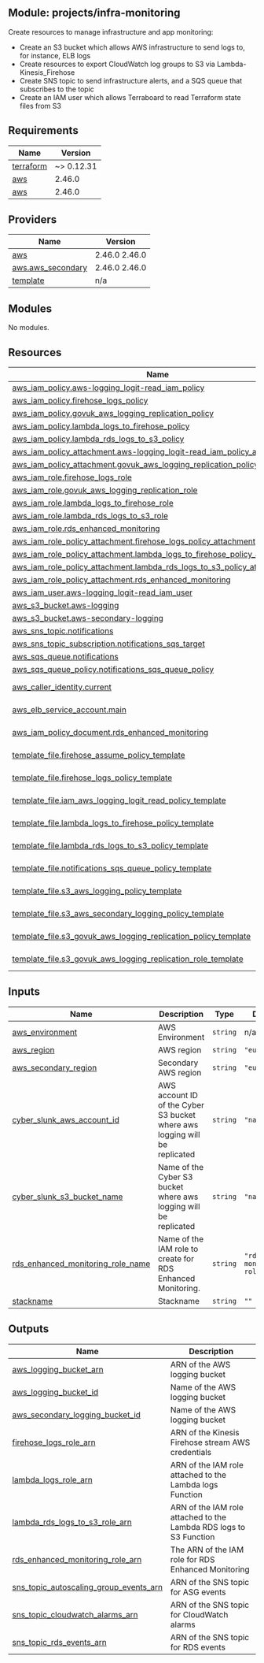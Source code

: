 ## Module: projects/infra-monitoring

Create resources to manage infrastructure and app monitoring:
  - Create an S3 bucket which allows AWS infrastructure to send logs to, for
    instance, ELB logs
  - Create resources to export CloudWatch log groups to S3 via Lambda-Kinesis\_Firehose
  - Create SNS topic to send infrastructure alerts, and a SQS queue that subscribes to
    the topic
  - Create an IAM user which allows Terraboard to read Terraform state files from S3

## Requirements

| Name | Version |
|------|---------|
| <a name="requirement_terraform"></a> [terraform](#requirement\_terraform) | ~> 0.12.31 |
| <a name="requirement_aws"></a> [aws](#requirement\_aws) | 2.46.0 |
| <a name="requirement_aws"></a> [aws](#requirement\_aws) | 2.46.0 |

## Providers

| Name | Version |
|------|---------|
| <a name="provider_aws"></a> [aws](#provider\_aws) | 2.46.0 2.46.0 |
| <a name="provider_aws.aws_secondary"></a> [aws.aws\_secondary](#provider\_aws.aws\_secondary) | 2.46.0 2.46.0 |
| <a name="provider_template"></a> [template](#provider\_template) | n/a |

## Modules

No modules.

## Resources

| Name | Type |
|------|------|
| [aws_iam_policy.aws-logging_logit-read_iam_policy](https://registry.terraform.io/providers/hashicorp/aws/2.46.0/docs/resources/iam_policy) | resource |
| [aws_iam_policy.firehose_logs_policy](https://registry.terraform.io/providers/hashicorp/aws/2.46.0/docs/resources/iam_policy) | resource |
| [aws_iam_policy.govuk_aws_logging_replication_policy](https://registry.terraform.io/providers/hashicorp/aws/2.46.0/docs/resources/iam_policy) | resource |
| [aws_iam_policy.lambda_logs_to_firehose_policy](https://registry.terraform.io/providers/hashicorp/aws/2.46.0/docs/resources/iam_policy) | resource |
| [aws_iam_policy.lambda_rds_logs_to_s3_policy](https://registry.terraform.io/providers/hashicorp/aws/2.46.0/docs/resources/iam_policy) | resource |
| [aws_iam_policy_attachment.aws-logging_logit-read_iam_policy_attachment](https://registry.terraform.io/providers/hashicorp/aws/2.46.0/docs/resources/iam_policy_attachment) | resource |
| [aws_iam_policy_attachment.govuk_aws_logging_replication_policy_attachment](https://registry.terraform.io/providers/hashicorp/aws/2.46.0/docs/resources/iam_policy_attachment) | resource |
| [aws_iam_role.firehose_logs_role](https://registry.terraform.io/providers/hashicorp/aws/2.46.0/docs/resources/iam_role) | resource |
| [aws_iam_role.govuk_aws_logging_replication_role](https://registry.terraform.io/providers/hashicorp/aws/2.46.0/docs/resources/iam_role) | resource |
| [aws_iam_role.lambda_logs_to_firehose_role](https://registry.terraform.io/providers/hashicorp/aws/2.46.0/docs/resources/iam_role) | resource |
| [aws_iam_role.lambda_rds_logs_to_s3_role](https://registry.terraform.io/providers/hashicorp/aws/2.46.0/docs/resources/iam_role) | resource |
| [aws_iam_role.rds_enhanced_monitoring](https://registry.terraform.io/providers/hashicorp/aws/2.46.0/docs/resources/iam_role) | resource |
| [aws_iam_role_policy_attachment.firehose_logs_policy_attachment](https://registry.terraform.io/providers/hashicorp/aws/2.46.0/docs/resources/iam_role_policy_attachment) | resource |
| [aws_iam_role_policy_attachment.lambda_logs_to_firehose_policy_attachment](https://registry.terraform.io/providers/hashicorp/aws/2.46.0/docs/resources/iam_role_policy_attachment) | resource |
| [aws_iam_role_policy_attachment.lambda_rds_logs_to_s3_policy_attachment](https://registry.terraform.io/providers/hashicorp/aws/2.46.0/docs/resources/iam_role_policy_attachment) | resource |
| [aws_iam_role_policy_attachment.rds_enhanced_monitoring](https://registry.terraform.io/providers/hashicorp/aws/2.46.0/docs/resources/iam_role_policy_attachment) | resource |
| [aws_iam_user.aws-logging_logit-read_iam_user](https://registry.terraform.io/providers/hashicorp/aws/2.46.0/docs/resources/iam_user) | resource |
| [aws_s3_bucket.aws-logging](https://registry.terraform.io/providers/hashicorp/aws/2.46.0/docs/resources/s3_bucket) | resource |
| [aws_s3_bucket.aws-secondary-logging](https://registry.terraform.io/providers/hashicorp/aws/2.46.0/docs/resources/s3_bucket) | resource |
| [aws_sns_topic.notifications](https://registry.terraform.io/providers/hashicorp/aws/2.46.0/docs/resources/sns_topic) | resource |
| [aws_sns_topic_subscription.notifications_sqs_target](https://registry.terraform.io/providers/hashicorp/aws/2.46.0/docs/resources/sns_topic_subscription) | resource |
| [aws_sqs_queue.notifications](https://registry.terraform.io/providers/hashicorp/aws/2.46.0/docs/resources/sqs_queue) | resource |
| [aws_sqs_queue_policy.notifications_sqs_queue_policy](https://registry.terraform.io/providers/hashicorp/aws/2.46.0/docs/resources/sqs_queue_policy) | resource |
| [aws_caller_identity.current](https://registry.terraform.io/providers/hashicorp/aws/2.46.0/docs/data-sources/caller_identity) | data source |
| [aws_elb_service_account.main](https://registry.terraform.io/providers/hashicorp/aws/2.46.0/docs/data-sources/elb_service_account) | data source |
| [aws_iam_policy_document.rds_enhanced_monitoring](https://registry.terraform.io/providers/hashicorp/aws/2.46.0/docs/data-sources/iam_policy_document) | data source |
| [template_file.firehose_assume_policy_template](https://registry.terraform.io/providers/hashicorp/template/latest/docs/data-sources/file) | data source |
| [template_file.firehose_logs_policy_template](https://registry.terraform.io/providers/hashicorp/template/latest/docs/data-sources/file) | data source |
| [template_file.iam_aws_logging_logit_read_policy_template](https://registry.terraform.io/providers/hashicorp/template/latest/docs/data-sources/file) | data source |
| [template_file.lambda_logs_to_firehose_policy_template](https://registry.terraform.io/providers/hashicorp/template/latest/docs/data-sources/file) | data source |
| [template_file.lambda_rds_logs_to_s3_policy_template](https://registry.terraform.io/providers/hashicorp/template/latest/docs/data-sources/file) | data source |
| [template_file.notifications_sqs_queue_policy_template](https://registry.terraform.io/providers/hashicorp/template/latest/docs/data-sources/file) | data source |
| [template_file.s3_aws_logging_policy_template](https://registry.terraform.io/providers/hashicorp/template/latest/docs/data-sources/file) | data source |
| [template_file.s3_aws_secondary_logging_policy_template](https://registry.terraform.io/providers/hashicorp/template/latest/docs/data-sources/file) | data source |
| [template_file.s3_govuk_aws_logging_replication_policy_template](https://registry.terraform.io/providers/hashicorp/template/latest/docs/data-sources/file) | data source |
| [template_file.s3_govuk_aws_logging_replication_role_template](https://registry.terraform.io/providers/hashicorp/template/latest/docs/data-sources/file) | data source |

## Inputs

| Name | Description | Type | Default | Required |
|------|-------------|------|---------|:--------:|
| <a name="input_aws_environment"></a> [aws\_environment](#input\_aws\_environment) | AWS Environment | `string` | n/a | yes |
| <a name="input_aws_region"></a> [aws\_region](#input\_aws\_region) | AWS region | `string` | `"eu-west-1"` | no |
| <a name="input_aws_secondary_region"></a> [aws\_secondary\_region](#input\_aws\_secondary\_region) | Secondary AWS region | `string` | `"eu-west-2"` | no |
| <a name="input_cyber_slunk_aws_account_id"></a> [cyber\_slunk\_aws\_account\_id](#input\_cyber\_slunk\_aws\_account\_id) | AWS account ID of the Cyber S3 bucket where aws logging will be replicated | `string` | `"na"` | no |
| <a name="input_cyber_slunk_s3_bucket_name"></a> [cyber\_slunk\_s3\_bucket\_name](#input\_cyber\_slunk\_s3\_bucket\_name) | Name of the Cyber S3 bucket where aws logging will be replicated | `string` | `"na"` | no |
| <a name="input_rds_enhanced_monitoring_role_name"></a> [rds\_enhanced\_monitoring\_role\_name](#input\_rds\_enhanced\_monitoring\_role\_name) | Name of the IAM role to create for RDS Enhanced Monitoring. | `string` | `"rds-monitoring-role"` | no |
| <a name="input_stackname"></a> [stackname](#input\_stackname) | Stackname | `string` | `""` | no |

## Outputs

| Name | Description |
|------|-------------|
| <a name="output_aws_logging_bucket_arn"></a> [aws\_logging\_bucket\_arn](#output\_aws\_logging\_bucket\_arn) | ARN of the AWS logging bucket |
| <a name="output_aws_logging_bucket_id"></a> [aws\_logging\_bucket\_id](#output\_aws\_logging\_bucket\_id) | Name of the AWS logging bucket |
| <a name="output_aws_secondary_logging_bucket_id"></a> [aws\_secondary\_logging\_bucket\_id](#output\_aws\_secondary\_logging\_bucket\_id) | Name of the AWS logging bucket |
| <a name="output_firehose_logs_role_arn"></a> [firehose\_logs\_role\_arn](#output\_firehose\_logs\_role\_arn) | ARN of the Kinesis Firehose stream AWS credentials |
| <a name="output_lambda_logs_role_arn"></a> [lambda\_logs\_role\_arn](#output\_lambda\_logs\_role\_arn) | ARN of the IAM role attached to the Lambda logs Function |
| <a name="output_lambda_rds_logs_to_s3_role_arn"></a> [lambda\_rds\_logs\_to\_s3\_role\_arn](#output\_lambda\_rds\_logs\_to\_s3\_role\_arn) | ARN of the IAM role attached to the Lambda RDS logs to S3 Function |
| <a name="output_rds_enhanced_monitoring_role_arn"></a> [rds\_enhanced\_monitoring\_role\_arn](#output\_rds\_enhanced\_monitoring\_role\_arn) | The ARN of the IAM role for RDS Enhanced Monitoring |
| <a name="output_sns_topic_autoscaling_group_events_arn"></a> [sns\_topic\_autoscaling\_group\_events\_arn](#output\_sns\_topic\_autoscaling\_group\_events\_arn) | ARN of the SNS topic for ASG events |
| <a name="output_sns_topic_cloudwatch_alarms_arn"></a> [sns\_topic\_cloudwatch\_alarms\_arn](#output\_sns\_topic\_cloudwatch\_alarms\_arn) | ARN of the SNS topic for CloudWatch alarms |
| <a name="output_sns_topic_rds_events_arn"></a> [sns\_topic\_rds\_events\_arn](#output\_sns\_topic\_rds\_events\_arn) | ARN of the SNS topic for RDS events |
